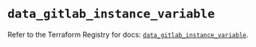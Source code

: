 # `data_gitlab_instance_variable`

Refer to the Terraform Registry for docs: [`data_gitlab_instance_variable`](https://registry.terraform.io/providers/gitlabhq/gitlab/17.6.1/docs/data-sources/instance_variable).
